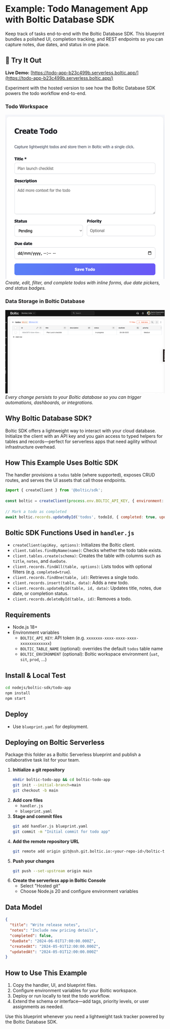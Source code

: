 # Example: Todo Management App with Boltic Database SDK

Keep track of tasks end-to-end with the Boltic Database SDK. This blueprint bundles a polished UI, completion tracking, and REST endpoints so you can capture notes, due dates, and status in one place.

## 🚀 Try It Out

**Live Demo:** [https://todo-app-b23c499b.serverless.boltic.app/](https://todo-app-b23c499b.serverless.boltic.app/)

Experiment with the hosted version to see how the Boltic Database SDK powers the todo workflow end-to-end.

### Todo Workspace

![Todo Workspace](./todo-app.png)
_Create, edit, filter, and complete todos with inline forms, due date pickers, and status badges._

### Data Storage in Boltic Database

![Boltic Todo Table](./todo-app-database.png)
_Every change persists to your Boltic database so you can trigger automations, dashboards, or integrations._

## Why Boltic Database SDK?

Boltic SDK offers a lightweight way to interact with your cloud database. Initialize the client with an API key and you gain access to typed helpers for tables and records—perfect for serverless apps that need agility without infrastructure overhead.

## How This Example Uses Boltic SDK

The handler provisions a `todos` table (where supported), exposes CRUD routes, and serves the UI assets that call those endpoints.

```js
import { createClient } from '@boltic/sdk';

const boltic = createClient(process.env.BOLTIC_API_KEY, { environment: 'uat' });

// Mark a todo as completed
await boltic.records.updateById('todos', todoId, { completed: true, updatedAt: new Date().toISOString() });
```

## Boltic SDK Functions Used in `handler.js`

- `createClient(apiKey, options)`: Initializes the Boltic client.
- `client.tables.findByName(name)`: Checks whether the todo table exists.
- `client.tables.create(schema)`: Creates the table with columns such as `title`, `notes`, and `dueDate`.
- `client.records.findAll(table, options)`: Lists todos with optional filters (e.g. `completed=true`).
- `client.records.findOne(table, id)`: Retrieves a single todo.
- `client.records.insert(table, data)`: Adds a new todo.
- `client.records.updateById(table, id, data)`: Updates title, notes, due date, or completion status.
- `client.records.deleteById(table, id)`: Removes a todo.

## Requirements

- Node.js 18+
- Environment variables
  - `BOLTIC_API_KEY`: API token (e.g. `xxxxxxx-xxxx-xxxx-xxxx-xxxxxxxxxxxxx`)
  - `BOLTIC_TABLE_NAME` (optional): overrides the default `todos` table name
  - `BOLTIC_ENVIRONMENT` (optional): Boltic workspace environment (`uat`, `sit`, `prod`, …)

## Install & Local Test

```bash
cd nodejs/boltic-sdk/todo-app
npm install
npm start
```

## Deploy

- Use `blueprint.yaml` for deployment.

## Deploying on Boltic Serverless

Package this folder as a Boltic Serverless blueprint and publish a collaborative task list for your team.

1. **Initialize a git repository**
   ```bash
   mkdir boltic-todo-app && cd boltic-todo-app
   git init --initial-branch=main
   git checkout -b main
   ```
2. **Add core files**
   - `handler.js`
   - `blueprint.yaml`
3. **Stage and commit files**
   ```bash
   git add handler.js blueprint.yaml
   git commit -m "Initial commit for todo app"
   ```
4. **Add the remote repository URL**
   ```bash
   git remote add origin git@ssh.git.boltic.io:<your-repo-id>/boltic-todo-app.git
   ```
5. **Push your changes**
   ```bash
   git push --set-upstream origin main
   ```
6. **Create the serverless app in Boltic Console**
   - Select "Hosted git"
   - Choose Node.js 20 and configure environment variables

## Data Model

```json
{
  "title": "Write release notes",
  "notes": "Include new pricing details",
  "completed": false,
  "dueDate": "2024-06-01T17:00:00.000Z",
  "createdAt": "2024-05-01T12:00:00.000Z",
  "updatedAt": "2024-05-01T12:00:00.000Z"
}
```

## How to Use This Example

1. Copy the handler, UI, and blueprint files.
2. Configure environment variables for your Boltic workspace.
3. Deploy or run locally to test the todo workflow.
4. Extend the schema or interface—add tags, priority levels, or user assignments as needed.

Use this blueprint whenever you need a lightweight task tracker powered by the Boltic Database SDK.
